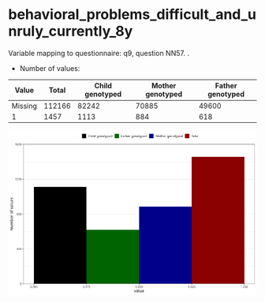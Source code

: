 # behavioral_problems_difficult_and_unruly_currently_8y
Variable mapping to questionnaire: q9, question NN57.
.
- Number of values:

| Value | Total | Child genotyped | Mother genotyped | Father genotyped |
| ----- | ----- | --------------- | ---------------- | ---------------- |
| Missing | 112166 | 82242 | 70885 | 49600 |
| 1 | 1457 | 1113 | 884 |618 |



![](behavioral_problems_difficult_and_unruly_currently_8y_n.png)



